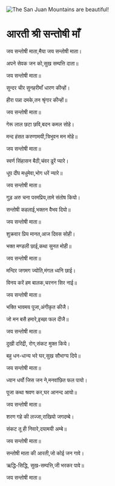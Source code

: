 ![The San Juan Mountains are beautiful!](lib/images/img.png "San Juan Mountains")

#   आरती श्री सन्तोषी माँ 

जय सन्तोषी माता,मैया जय सन्तोषी माता।

अपने सेवक जन को,सुख सम्पत्ति दाता॥

जय सन्तोषी माता॥

सुन्दर चीर सुनहरीमाँ धारण कीन्हों।

हीरा पन्ना दमके,तन श्रृंगार कीन्हों॥

जय सन्तोषी माता॥

गेरू लाल छटा छवि,बदन कमल सोहे।

मन्द हंसत करुणामयी,त्रिभुवन मन मोहे॥

जय सन्तोषी माता॥

स्वर्ण सिंहासन बैठी,चंवर ढुरें प्यारे।

धूप दीप मधुमेवा,भोग धरें न्यारे॥

जय सन्तोषी माता॥

गुड़ अरु चना परमप्रिय,तामे संतोष कियो।

सन्तोषी कहलाई,भक्तन वैभव दियो॥

जय सन्तोषी माता॥

शुक्रवार प्रिय मानत,आज दिवस सोही।

भक्त मण्डली छाई,कथा सुनत मोही॥

जय सन्तोषी माता॥

मन्दिर जगमग ज्योति,मंगल ध्वनि छाई।

विनय करें हम बालक,चरनन सिर नाई॥

जय सन्तोषी माता॥

भक्ति भावमय पूजा,अंगीकृत कीजै।

जो मन बसै हमारे,इच्छा फल दीजै॥

जय सन्तोषी माता॥

दुखी दरिद्री, रोग,संकट मुक्त किये।

बहु धन-धान्य भरे घर,सुख सौभाग्य दिये॥

जय सन्तोषी माता॥

ध्यान धर्यो जिस जन ने,मनवांछित फल पायो।

पूजा कथा श्रवण कर,घर आनन्द आयो॥

जय सन्तोषी माता॥

शरण गहे की लज्जा,राखियो जगदम्बे।

संकट तू ही निवारे,दयामयी अम्बे॥

जय सन्तोषी माता॥

सन्तोषी माता की आरती,जो कोई जन गावे।

ऋद्धि-सिद्धि, सुख-सम्पत्ति,जी भरकर पावे॥

जय सन्तोषी माता॥